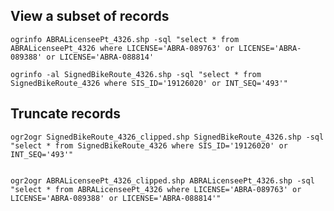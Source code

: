 ## View a subset of records

    ogrinfo ABRALicenseePt_4326.shp -sql "select * from ABRALicenseePt_4326 where LICENSE='ABRA-089763' or LICENSE='ABRA-089388' or LICENSE='ABRA-088814'

    ogrinfo -al SignedBikeRoute_4326.shp -sql "select * from SignedBikeRoute_4326 where SIS_ID='19126020' or INT_SEQ='493'"

## Truncate records

    ogr2ogr SignedBikeRoute_4326_clipped.shp SignedBikeRoute_4326.shp -sql "select * from SignedBikeRoute_4326 where SIS_ID='19126020' or INT_SEQ='493'"
    

    ogr2ogr ABRALicenseePt_4326_clipped.shp ABRALicenseePt_4326.shp -sql "select * from ABRALicenseePt_4326 where LICENSE='ABRA-089763' or LICENSE='ABRA-089388' or LICENSE='ABRA-088814'"
